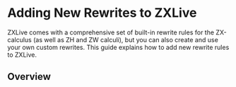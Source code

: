 # Adding New Rewrites to ZXLive

ZXLive comes with a comprehensive set of built-in rewrite rules for the ZX-calculus (as well as ZH and ZW calculi), but you can also create and use your own custom rewrites. This guide explains how to add new rewrite rules to ZXLive.

## Overview
